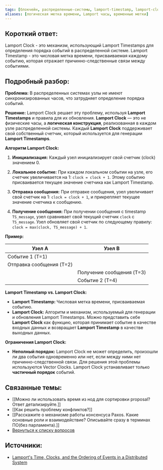 ```yaml
---
tags: [блокчейн, распределенные-системы, lamport-timestamp, lamport-clock, упорядочивание-событий, консенсус]
aliases: [логическая метка времени, Lamport часы, временные метки]
---
```

## Короткий ответ:

Lamport Clock - это механизм, использующий Lamport Timestamps для определения порядка событий в распределенной системе. Lamport Timestamp - это числовая метка времени, присваиваемая каждому событию, которая отражает причинно-следственные связи между событиями.

## Подробный разбор:

**Проблема:** В распределенных системах узлы не имеют синхронизированных часов, что затрудняет определение порядка событий.

**Решение:** Lamport Clock  решает эту проблему, используя **Lamport Timestamps** и правила для их обновления.  **Lamport Clock** — это не физические часы, а **логическая конструкция**, реализованная в каждом узле распределенной системы.  Каждый **Lamport Clock** поддерживает свой собственный счетчик, который используется для генерации **Lamport Timestamps**.

**Алгоритм Lamport Clock:**

1. **Инициализация:** Каждый узел инициализирует свой счетчик (clock) значением 0.

2. **Локальное событие:** При каждом локальном событии на узле, его счетчик увеличивается на 1: `clock = clock + 1`.  Этому событию присваивается текущее значение счетчика как Lamport Timestamp.

3. **Отправка сообщения:** При отправке сообщения, узел увеличивает свой счетчик на 1: `clock = clock + 1`,  и прикрепляет текущее значение счетчика к сообщению.

4. **Получение сообщения:** При получении сообщения с timestamp `TS_message`, узел сравнивает свой текущий счетчик `clock` с  `TS_message`.
   Узел обновляет свой счетчик по следующему правилу: `clock = max(clock, TS_message) + 1`.


**Пример:**

| Узел A | Узел B |
|---|---|
| Событие 1 (T=1) |  |
| Отправка сообщения (T=2)  |  |
|  | Получение сообщения (T=3) |
|  | Событие 2 (T=4) |


**Lamport Timestamp vs. Lamport Clock:**

* **Lamport Timestamp:**  Числовая метка времени, присваиваемая событию.
* **Lamport Clock:** Алгоритм и механизм, используемый для генерации и обновления Lamport Timestamps.  Можно представить себе **Lamport Clock** как функцию, которая принимает событие в качестве входных данных и возвращает **Lamport Timestamp** в качестве выходных данных.


**Ограничения Lamport Clock:**

* **Неполный порядок:** Lamport Clock не может определить, произошли ли два события одновременно или нет, если между ними нет причинно-следственной связи. Для решения этой проблемы используются Vector Clocks.  Lamport Clock устанавливает только **частичный порядок** событий.


## Связанные темы:

* [[Можно ли использовать время из нод для сортировки proposal? Ответ детализируйте.]]
* [[Как решить проблему конфликтов?]]
* [[Расскажите о механизме работы консенсуса Paxos. Какие основные роли и взаимодействие? Описывайте сразу в терминах ПО(без парламента).]]
* [Вернуться к списку вопросов](3.%20Список%20вопросов)
## Источники:

* [Lamport's Time, Clocks, and the Ordering of Events in a Distributed System](https://lamport.azurewebsites.net/pubs/time-clocks.pdf)